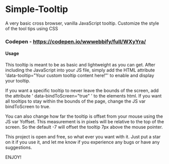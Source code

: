 # Simple-Tooltip
A very basic cross browser, vanilla JavaScript tooltip. Customize the style of the tool tips using CSS


### Codepen - https://codepen.io/wwwebbify/full/WXyYra/


#### Usage

This tooltip is meant to be as basic and lightweight as you can get. After including the JavaScript into your JS file, simply add the HTML attribute 'data-tooltip="Your custom tooltip content here!"' to enable and display your tooltip.

If you want a specific tooltip to never leave the bounds of the screen, add the attribute ' data-bindToScreen="true" ' to the elements html. 
If you want all tooltips to stay within the bounds of the page, change the JS var bindToScreen to true.

You can also change how far the tooltip is offset from your mouse using the JS var Yoffset. This measurement is in pixels will be relative to the top of the screen. So the default -7 will offset the tooltip 7px above the mouse pointer.

This project is open and free, so what ever you want with it. Just put a star on it if you use it, and let me know if you experience any bugs or have any suggestions.

ENJOY!
